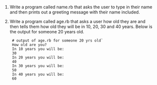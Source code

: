 1. Write a program called name.rb that asks the user to type in their name and then prints out a greeting message with their name included.
2. Write a program called age.rb that asks a user how old they are and then tells them how old they will be in 10, 20, 30 and 40 years. Below is the output for someone 20 years old.


        # output of age.rb for someone 20 yrs old`
        How old are you?
        In 10 years you will be:
        30
        In 20 years you will be:
        40
        In 30 years you will be:
        50
        In 40 years you will be:
        60